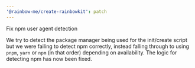 ```yaml
---
'@rainbow-me/create-rainbowkit': patch
---
```


Fix npm user agent detection

We try to detect the package manager being used for the init/create script but we were failing to detect npm correctly, instead falling through to using `pnpm`, `yarn` or `npm` (in that order) depending on availability. The logic for detecting npm has now been fixed.
